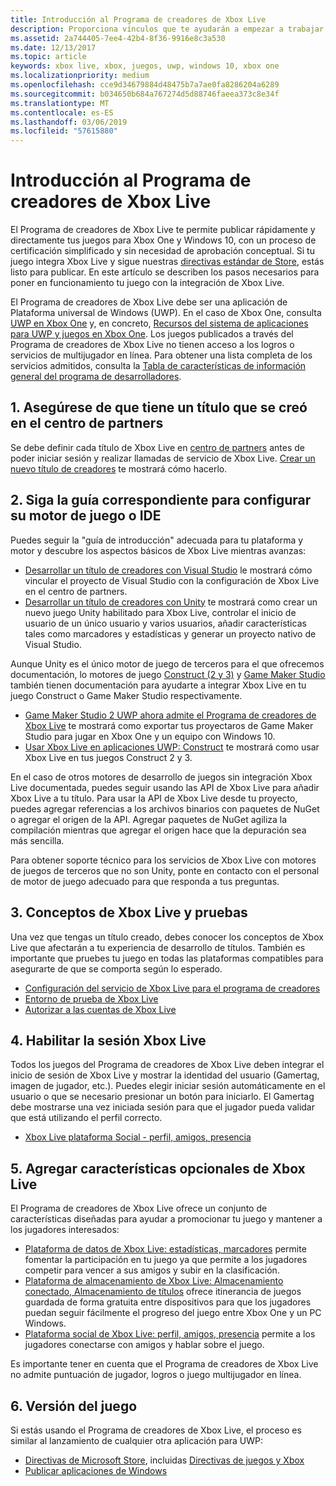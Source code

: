 ```yaml
---
title: Introducción al Programa de creadores de Xbox Live
description: Proporciona vínculos que te ayudarán a empezar a trabajar con el Programa de creadores de Xbox Live.
ms.assetid: 2a744405-7ee4-42b4-8f36-9916e8c3a530
ms.date: 12/13/2017
ms.topic: article
keywords: xbox live, xbox, juegos, uwp, windows 10, xbox one
ms.localizationpriority: medium
ms.openlocfilehash: cce9d34679884d48475b7a7ae0fa8286204a6289
ms.sourcegitcommit: b034650b684a767274d5d88746faeea373c8e34f
ms.translationtype: MT
ms.contentlocale: es-ES
ms.lasthandoff: 03/06/2019
ms.locfileid: "57615880"
---
```

# <a name="get-started-with-the-xbox-live-creators-program"></a>Introducción al Programa de creadores de Xbox Live
 
El Programa de creadores de Xbox Live te permite publicar rápidamente y directamente tus juegos para Xbox One y Windows 10, con un proceso de certificación simplificado y sin necesidad de aprobación conceptual. Si tu juego integra Xbox Live y sigue nuestras [directivas estándar de Store](https://msdn.microsoft.com/en-us/library/windows/apps/dn764944.aspx), estás listo para publicar. En este artículo se describen los pasos necesarios para poner en funcionamiento tu juego con la integración de Xbox Live. 

El Programa de creadores de Xbox Live debe ser una aplicación de Plataforma universal de Windows (UWP). En el caso de Xbox One, consulta [UWP en Xbox One](https://msdn.microsoft.com/en-us/windows/uwp/xbox-apps/index) y, en concreto, [Recursos del sistema de aplicaciones para UWP y juegos en Xbox One](https://msdn.microsoft.com/en-us/windows/uwp/xbox-apps/system-resource-allocation). Los juegos publicados a través del Programa de creadores de Xbox Live no tienen acceso a los logros o servicios de multijugador en línea. Para obtener una lista completa de los servicios admitidos, consulta la [Tabla de características de información general del programa de desarrolladores](https://docs.microsoft.com/en-us/windows/uwp/xbox-live/developer-program-overview#feature-table).

## <a name="1-ensure-you-have-a-title-created-in-partner-center"></a>1. Asegúrese de que tiene un título que se creó en el centro de partners
Se debe definir cada título de Xbox Live en [centro de partners](https://partner.microsoft.com/dashboard) antes de poder iniciar sesión y realizar llamadas de servicio de Xbox Live.  [Crear un nuevo título de creadores](create-and-test-a-new-creators-title.md) te mostrará cómo hacerlo.

## <a name="2-follow-the-appropriate-guide-to-setup-your-ide-or-game-engine"></a>2. Siga la guía correspondiente para configurar su motor de juego o IDE
Puedes seguir la "guía de introducción" adecuada para tu plataforma y motor y descubre los aspectos básicos de Xbox Live mientras avanzas:

* [Desarrollar un título de creadores con Visual Studio](develop-creators-title-with-visual-studio.md) le mostrará cómo vincular el proyecto de Visual Studio con la configuración de Xbox Live en el centro de partners.
* [Desarrollar un título de creadores con Unity](develop-creators-title-with-unity.md) te mostrará como crear un nuevo juego Unity habilitado para Xbox Live, controlar el inicio de usuario de un único usuario y varios usuarios, añadir características tales como marcadores y estadísticas y generar un proyecto nativo de Visual Studio.

Aunque Unity es el único motor de juego de terceros para el que ofrecemos documentación, lo motores de juego [Construct (2 y 3)](https://www.scirra.com/construct2) y [Game Maker Studio](https://www.yoyogames.com/gamemaker) también tienen documentación para ayudarte a integrar Xbox Live en tu juego Construct o Game Maker Studio respectivamente.

* [Game Maker Studio 2 UWP ahora admite el Programa de creadores de Xbox Live](https://www.yoyogames.com/gamemaker/xblc) te mostrará como exportar tus proyectaros de Game Maker Studio para jugar en Xbox One y un equipo con Windows 10.
* [Usar Xbox Live en aplicaciones UWP: Construct](https://www.scirra.com/tutorials/9540/using-xbox-live-in-uwp-apps) te mostrará como usar Xbox Live en tus juegos Construct 2 y 3.

En el caso de otros motores de desarrollo de juegos sin integración Xbox Live documentada, puedes seguir usando las API de Xbox Live para añadir Xbox Live a tu título. Para usar la API de Xbox Live desde tu proyecto, puedes agregar referencias a los archivos binarios con paquetes de NuGet o agregar el origen de la API. Agregar paquetes de NuGet agiliza la compilación mientras que agregar el origen hace que la depuración sea más sencilla.

Para obtener soporte técnico para los servicios de Xbox Live con motores de juegos de terceros que no son Unity, ponte en contacto con el personal de motor de juego adecuado para que responda a tus preguntas.

## <a name="3-xbox-live-concepts--testing"></a>3. Conceptos de Xbox Live y pruebas
Una vez que tengas un título creado, debes conocer los conceptos de Xbox Live que afectarán a tu experiencia de desarrollo de títulos. También es importante que pruebes tu juego en todas las plataformas compatibles para asegurarte de que se comporta según lo esperado.

- [Configuración del servicio de Xbox Live para el programa de creadores](xbox-live-service-configuration-creators.md)
- [Entorno de prueba de Xbox Live](../xbox-live-sandboxes.md)
- [Autorizar a las cuentas de Xbox Live](authorize-xbox-live-accounts.md)

## <a name="4-enable-xbox-live-sign-in"></a>4. Habilitar la sesión Xbox Live
Todos los juegos del Programa de creadores de Xbox Live deben integrar el inicio de sesión de Xbox Live y mostrar la identidad del usuario (Gamertag, imagen de jugador, etc.). Puedes elegir iniciar sesión automáticamente en el usuario o que se necesario presionar un botón para iniciarlo. El Gamertag debe mostrarse una vez iniciada sesión para que el jugador pueda validar que está utilizando el perfil correcto.

- [Xbox Live plataforma Social - perfil, amigos, presencia](../social-platform/social-platform.md)

## <a name="5-add-optional-xbox-live-features"></a>5. Agregar características opcionales de Xbox Live

El Programa de creadores de Xbox Live ofrece un conjunto de características diseñadas para ayudar a promocionar tu juego y mantener a los jugadores interesados:

- [Plataforma de datos de Xbox Live: estadísticas, marcadores](../data-platform/data-platform.md) permite fomentar la participación en tu juego ya que permite a los jugadores competir para vencer a sus amigos y subir en la clasificación.
- [Plataforma de almacenamiento de Xbox Live: Almacenamiento conectado, Almacenamiento de títulos](../storage-platform/storage-platform.md) ofrece itinerancia de juegos guardada de forma gratuita entre dispositivos para que los jugadores puedan seguir fácilmente el progreso del juego entre Xbox One y un PC Windows.
- [Plataforma social de Xbox Live: perfil, amigos, presencia](../social-platform/social-platform.md) permite a los jugadores conectarse con amigos y hablar sobre el juego.

Es importante tener en cuenta que el Programa de creadores de Xbox Live no admite puntuación de jugador, logros o juego multijugador en línea.

## <a name="6-release-your-game"></a>6. Versión del juego

Si estás usando el Programa de creadores de Xbox Live, el proceso es similar al lanzamiento de cualquier otra aplicación para UWP:

- [Directivas de Microsoft Store](https://msdn.microsoft.com/en-us/library/windows/apps/dn764944.aspx), incluidas [Directivas de juegos y Xbox](https://msdn.microsoft.com/en-us/library/windows/apps/dn764944.aspx#pol_10_13)
- [Publicar aplicaciones de Windows](https://developer.microsoft.com/en-us/store/publish-apps)
